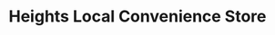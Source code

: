 ---
title: "Heights Local Convenience Store"
url: /leeds/heights-local-convenience-store/
shop: convenience
---